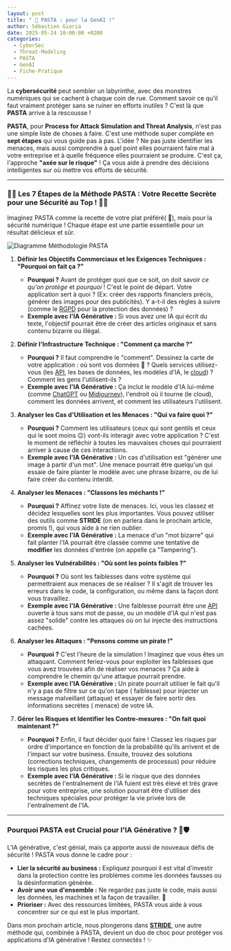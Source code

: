 ```yaml
---
layout: post
title: " 🍝 PASTA : pour la GenAI !"
author: Sébastien Gioria
date: 2025-05-24 10:00:00 +0200
categories:
  - CyberSec
  - Threat-Modeling
  - PASTA
  - GenAI
  - Fiche-Pratique
---
```


La **cybersécurité** peut sembler un labyrinthe, avec des monstres numériques qui se cachent à chaque coin de rue. 
Comment savoir ce qu'il faut vraiment protéger sans se ruiner en efforts inutiles ?  C'est là que **PASTA** arrive à la
rescousse ! 

**PASTA**, pour **Process for Attack Simulation and Threat Analysis**, n'est pas une simple liste de choses à faire.
C'est une méthode super complète en **sept étapes** qui vous guide pas à pas. L'idée ? Ne pas juste identifier les
menaces, mais aussi comprendre à quel point elles pourraient faire mal à votre entreprise et à quelle fréquence elles
pourraient se produire. C'est ça, l'approche **"axée sur le risque"** ! Ça vous aide à prendre des décisions
intelligentes sur où mettre vos efforts de sécurité.

---

### 🧑‍🍳 Les 7 Étapes de la Méthode PASTA : Votre Recette Secrète pour une Sécurité au Top ! 🧑‍🍳
Imaginez PASTA comme la recette de votre plat préféré( 🍣), mais pour la sécurité numérique ! Chaque étape est une 
partie essentielle pour un résultat délicieux et sûr.

![Diagramme Méthodologie PASTA]({{home}}/assets/img/pasta-methodo.png)

1. **Définir les Objectifs Commerciaux et les Exigences Techniques : "Pourquoi on fait ça ?"**
   * **Pourquoi ?** Avant de protéger quoi que ce soit, on doit savoir *ce qu'on protège* et *pourquoi* ! C'est le point de
     départ. Votre application sert à quoi ? (Ex: créer des rapports financiers précis, générer des images pour des
     publicités). Y a-t-il des règles à suivre (comme
     le [RGPD](https://www.cnil.fr/fr/mes-demarches/les-droits-pour-maitriser-vos-donnees-personnelles) pour la protection des données) ?
   * **Exemple avec l'IA Générative :** Si vous avez une IA qui écrit du texte, l'objectif pourrait être de créer des
     articles originaux et sans contenu bizarre ou illégal. 

2. **Définir l'Infrastructure Technique : "Comment ça marche ?"** 
   * **Pourquoi ?** Il faut comprendre le "comment". Dessinez la carte de votre application : où sont vos données 💾 ? Quels
     services utilisez-vous (les [API](https://www.ibm.com/fr-fr/topics/api), les bases de données, les modèles d'IA,
     le [cloud](https://aws.amazon.com/fr/what-is-cloud-computing/)) ? Comment les gens l'utilisent-ils ?
   * **Exemple avec l'IA Générative :** Ça inclut le modèle d'IA lui-même (comme [ChatGPT](https://openai.com/chatgpt)
     ou [Midjourney](https://www.midjourney.com/)), l'endroit où il tourne (le cloud), comment les données arrivent, et
     comment les utilisateurs l'utilisent.

3. **Analyser les Cas d'Utilisation et les Menaces : "Qui va faire quoi ?"**
   * **Pourquoi ?** Comment les utilisateurs (ceux qui sont gentils et ceux qui le sont moins 😉) vont-ils interagir avec
     votre application ? C'est le moment de réfléchir à toutes les mauvaises choses qui pourraient arriver à cause de ces
     interactions.
   * **Exemple avec l'IA Générative :** Un cas d'utilisation est "générer une image à partir d'un mot". Une menace pourrait
     être quelqu'un qui essaie de faire planter le modèle avec une phrase bizarre, ou de lui faire créer du contenu
     interdit. 

4. **Analyser les Menaces : "Classons les méchants !"**
   * **Pourquoi ?** Affinez votre liste de menaces. Ici, vous les classez et décidez lesquelles sont les plus importantes.
     Vous pouvez utiliser des outils comme **STRIDE** (on en parlera dans le prochain article, promis !), qui vous aide à
     ne rien oublier.
   * **Exemple avec l'IA Générative :** La menace d'un "mot bizarre" qui fait planter l'IA pourrait être classée comme une
     tentative de **modifier** les données d'entrée (on appelle ça "Tampering").

5. **Analyser les Vulnérabilités : "Où sont les points faibles ?"**
   * **Pourquoi ?** Où sont les faiblesses dans votre système qui permettraient aux menaces de se réaliser ? Il s'agit de
     trouver les erreurs dans le code, la configuration, ou même dans la façon dont vous travaillez.
   * **Exemple avec l'IA Générative :** Une faiblesse pourrait être
     une [API](https://www.cloudflare.com/fr-fr/learning/security/what-is-api-security/) ouverte à tous sans mot de passe,
     ou un modèle d'IA qui n'est pas assez "solide" contre les attaques où on lui injecte des instructions cachées.

6. **Analyser les Attaques : "Pensons comme un pirate !"** 
   * **Pourquoi ?** C'est l'heure de la simulation ! Imaginez que vous êtes un attaquant. Comment feriez-vous pour
     exploiter les faiblesses que vous avez trouvées afin de réaliser vos menaces ? Ça aide à comprendre le chemin qu'une
     attaque pourrait prendre.
   * **Exemple avec l'IA Générative :** Un pirate pourrait utiliser le fait qu'il n'y a pas de filtre sur ce qu'on tape (
     faiblesse) pour injecter un message malveillant (attaque) et essayer de faire sortir des informations secrètes (
     menace) de votre IA.

7. **Gérer les Risques et Identifier les Contre-mesures : "On fait quoi maintenant ?"** 
   * **Pourquoi ?** Enfin, il faut décider quoi faire ! Classez les risques par ordre d'importance en fonction de la
     probabilité qu'ils arrivent et de l'impact sur votre business. Ensuite, trouvez des solutions (corrections techniques,
     changements de processus) pour réduire les risques les plus critiques.
   * **Exemple avec l'IA Générative :** Si le risque que des données secrètes de l'entraînement de l'IA fuient est très
     élevé et très grave pour votre entreprise, une solution pourrait être d'utiliser des techniques spéciales pour
     protéger la vie privée lors de l'entraînement de l'IA.

---

### Pourquoi PASTA est Crucial pour l'IA Générative ? 🤖🛡️

L'IA générative, c'est génial, mais ça apporte aussi de nouveaux défis de sécurité ! PASTA vous donne le cadre pour :

* **Lier la sécurité au business :** Expliquez pourquoi il est vital d'investir dans la protection contre les 
problèmes comme les données fausses ou la désinformation générée.
* **Avoir une vue d'ensemble :** Ne regardez pas juste le code, mais aussi les données, les machines et la façon 
de  travailler. 🧠
* **Prioriser :** Avec des ressources limitées, PASTA vous aide à vous concentrer sur ce qui est le plus important.


Dans mon  prochain article, nous plongerons dans **[STRIDE]({{home}}/2025/04/26/STRIDE/)**, une autre méthode qui, 
combinée à PASTA, devient un duo de
choc pour protéger vos applications d'IA générative ! Restez connectés ! ✨